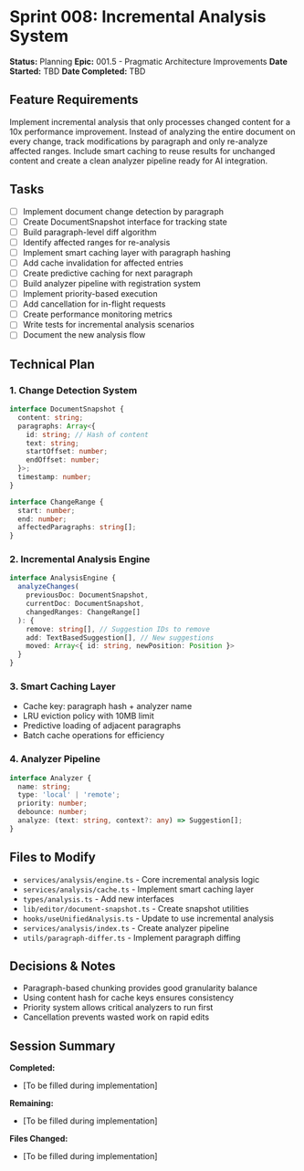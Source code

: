 # Sprint 008: Incremental Analysis System

**Status:** Planning
**Epic:** 001.5 - Pragmatic Architecture Improvements
**Date Started:** TBD
**Date Completed:** TBD

## Feature Requirements
Implement incremental analysis that only processes changed content for a 10x performance improvement. Instead of analyzing the entire document on every change, track modifications by paragraph and only re-analyze affected ranges. Include smart caching to reuse results for unchanged content and create a clean analyzer pipeline ready for AI integration.

## Tasks
- [ ] Implement document change detection by paragraph
- [ ] Create DocumentSnapshot interface for tracking state
- [ ] Build paragraph-level diff algorithm
- [ ] Identify affected ranges for re-analysis
- [ ] Implement smart caching layer with paragraph hashing
- [ ] Add cache invalidation for affected entries
- [ ] Create predictive caching for next paragraph
- [ ] Build analyzer pipeline with registration system
- [ ] Implement priority-based execution
- [ ] Add cancellation for in-flight requests
- [ ] Create performance monitoring metrics
- [ ] Write tests for incremental analysis scenarios
- [ ] Document the new analysis flow

## Technical Plan

### 1. Change Detection System
```typescript
interface DocumentSnapshot {
  content: string;
  paragraphs: Array<{
    id: string; // Hash of content
    text: string;
    startOffset: number;
    endOffset: number;
  }>;
  timestamp: number;
}

interface ChangeRange {
  start: number;
  end: number;
  affectedParagraphs: string[];
}
```

### 2. Incremental Analysis Engine
```typescript
interface AnalysisEngine {
  analyzeChanges(
    previousDoc: DocumentSnapshot,
    currentDoc: DocumentSnapshot,
    changedRanges: ChangeRange[]
  ): {
    remove: string[], // Suggestion IDs to remove
    add: TextBasedSuggestion[], // New suggestions
    moved: Array<{ id: string, newPosition: Position }>
  }
}
```

### 3. Smart Caching Layer
- Cache key: paragraph hash + analyzer name
- LRU eviction policy with 10MB limit
- Predictive loading of adjacent paragraphs
- Batch cache operations for efficiency

### 4. Analyzer Pipeline
```typescript
interface Analyzer {
  name: string;
  type: 'local' | 'remote';
  priority: number;
  debounce: number;
  analyze: (text: string, context?: any) => Suggestion[];
}
```

## Files to Modify
- `services/analysis/engine.ts` - Core incremental analysis logic
- `services/analysis/cache.ts` - Implement smart caching layer
- `types/analysis.ts` - Add new interfaces
- `lib/editor/document-snapshot.ts` - Create snapshot utilities
- `hooks/useUnifiedAnalysis.ts` - Update to use incremental analysis
- `services/analysis/index.ts` - Create analyzer pipeline
- `utils/paragraph-differ.ts` - Implement paragraph diffing

## Decisions & Notes
- Paragraph-based chunking provides good granularity balance
- Using content hash for cache keys ensures consistency
- Priority system allows critical analyzers to run first
- Cancellation prevents wasted work on rapid edits

## Session Summary
**Completed:**
- [To be filled during implementation]

**Remaining:**
- [To be filled during implementation]

**Files Changed:**
- [To be filled during implementation] 